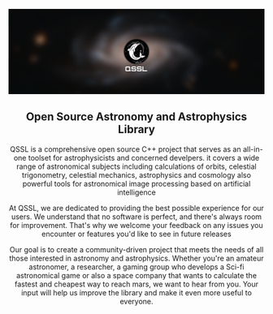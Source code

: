 <p align="center">
  <a href="https://github.com/QSSLibrary">
  <img src="https://github.com/QSSLibrary/Assets/blob/main/images/banners/QSS-Banner.png?raw=true"></a>
</p>

<div align="center">
    <h2>Open Source Astronomy and Astrophysics Library</h2>
    <p size="2">
        QSSL is a comprehensive open source C++ project that serves as an all-in-one toolset for astrophysicists and concerned develpers. it covers a wide range of astronomical subjects including calculations of orbits, celestial trigonometry, celestial mechanics, astrophysics and cosmology also powerful tools for astronomical image processing based on artificial intelligence
    </p>
    <p>
        At QSSL, we are dedicated to providing the best possible experience for our users. We understand that no software is perfect, and there's always room for improvement. That's why we welcome your feedback on any issues you encounter or features you'd like to see in future releases
    </p>
    <p>
        Our goal is to create a community-driven project that meets the needs of all those interested in astronomy and astrophysics. Whether you're an amateur astronomer, a researcher, a gaming group who develops a Sci-fi astronomical game or also a space company that wants to calculate the fastest and cheapest way to reach mars, we want to hear from you. Your input will help us improve the library and make it even more useful to everyone.
    </p>
</div>
